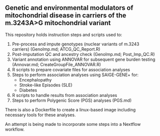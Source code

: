 ## Genetic and environmental modulators of mitochondrial disease in carriers of the m.3243A>G mitochondrial variant

This repository holds instruction steps and scripts used to:

1. Pre-process and impute genotypes (nuclear variants of m.3243 carriers) (GenoImp.md; ATCG_QC_Report.R)
2. Post-imputation QC and ancestry check (GenoImp.md; Post_Imp_QC.R)
3. Variant annotation using ANNOVAR for subsequent gene burden testing (Annovar.md; CreateGroupFile_ANNOVAR.R)
4. R scripts to prepare covariate files for association analyses
5. Steps to perform association analyses using SAIGE-GENE+ for:
	* Encephalopathy
	* Stroke-like Episodes (SLE)
	* Diabetes
6. R scripts to handle results from association analyses
7. Steps to perform Polygenic Score (PGS) analyses (PGS.md)


There is also a Dockerfile to create a linux-based image including necessary tools for these analyses.

An attempt is being made to incorporate some steps into a Nextflow workflow.


